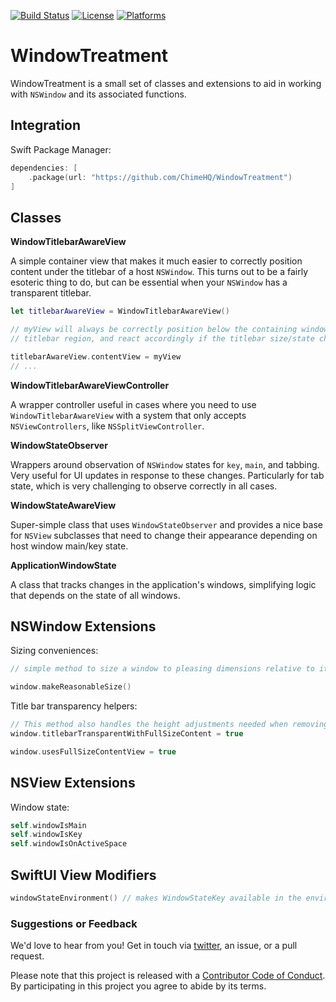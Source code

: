 [![Build Status][build status badge]][build status]
[![License][license badge]][license]
[![Platforms][platforms badge]][platforms]

# WindowTreatment

WindowTreatment is a small set of classes and extensions to aid in working with `NSWindow` and its associated functions.

## Integration

Swift Package Manager:

```swift
dependencies: [
    .package(url: "https://github.com/ChimeHQ/WindowTreatment")
]
```

## Classes

**WindowTitlebarAwareView**

A simple container view that makes it much easier to correctly position content under the titlebar of a host `NSWindow`. This turns out to be a fairly esoteric thing to do, but can be essential when your `NSWindow` has a transparent titlebar.

```swift
let titlebarAwareView = WindowTitlebarAwareView()

// myView will always be correctly position below the containing window's
// titlebar region, and react accordingly if the titlebar size/state changes

titlebarAwareView.contentView = myView
// ...
```

**WindowTitlebarAwareViewController**

A wrapper controller useful in cases where you need to use `WindowTitlebarAwareView` with a system that only accepts `NSViewControllers`, like `NSSplitViewController`.

**WindowStateObserver**

Wrappers around observation of `NSWindow` states for `key`, `main`, and tabbing. Very useful for UI updates in response to these changes. Particularly for tab state, which is very challenging to observe correctly in all cases.

**WindowStateAwareView**

Super-simple class that uses `WindowStateObserver` and provides a nice base for `NSView` subclasses that need to change their appearance depending on host window main/key state.

**ApplicationWindowState**

A class that tracks changes in the application's windows, simplifying logic that depends on the state of all windows.

## NSWindow Extensions

Sizing conveniences:

```swift
// simple method to size a window to pleasing dimensions relative to its screen

window.makeReasonableSize()
```

Title bar transparency helpers:

```swift
// This method also handles the height adjustments needed when removing transparency
window.titlebarTransparentWithFullSizeContent = true

window.usesFullSizeContentView = true
```

## NSView Extensions

Window state:

```swift
self.windowIsMain
self.windowIsKey
self.windowIsOnActiveSpace
```

## SwiftUI View Modifiers

```swift
windowStateEnvironment() // makes WindowStateKey available in the environment
```

### Suggestions or Feedback

We'd love to hear from you! Get in touch via [twitter](https://twitter.com/chimehq), an issue, or a pull request.

Please note that this project is released with a [Contributor Code of Conduct](CODE_OF_CONDUCT.md). By participating in this project you agree to abide by its terms.

[build status]: https://github.com/ChimeHQ/WindowTreatment/actions
[build status badge]: https://github.com/ChimeHQ/WindowTreatment/workflows/CI/badge.svg
[license]: https://opensource.org/licenses/BSD-3-Clause
[license badge]: https://img.shields.io/github/license/ChimeHQ/WindowTreatment
[platforms]: https://swiftpackageindex.com/ChimeHQ/WindowTreatment
[platforms badge]: https://img.shields.io/endpoint?url=https%3A%2F%2Fswiftpackageindex.com%2Fapi%2Fpackages%2FChimeHQ%2FWindowTreatment%2Fbadge%3Ftype%3Dplatforms

